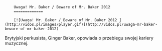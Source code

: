 
        Uwaga! Mr. Baker / Beware of Mr. Baker 2012 
        =============
        
        [![Uwaga! Mr. Baker / Beware of Mr. Baker 2012 ](http://vidos.pl/images/player.gif)](http://vidos.pl/uwaga-mr-baker-beware-of-mr-baker-2012)
        
        
 Brytyjski perkusista, Ginger Baker, opowiada o przebiegu swojej kariery muzycznej.
    
